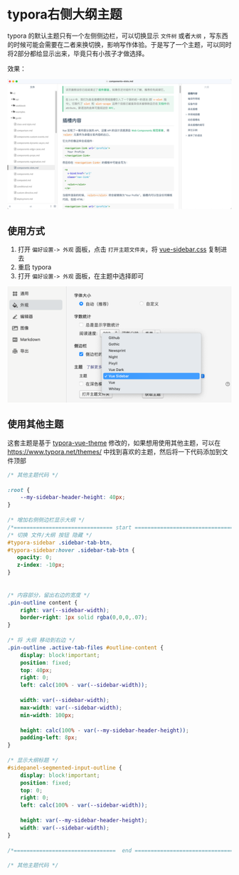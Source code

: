 # typora右侧大纲主题

typora 的默认主题只有一个左侧侧边栏，可以切换显示 `文件树` 或者`大纲` ，写东西的时候可能会需要在二者来换切换，影响写作体验。于是写了一个主题，可以同时将2部分都给显示出来，毕竟只有小孩子才做选择。

效果：

![image-20220426111030902](./typora右侧大纲主题.assets/image-20220426111030902.png)

## 使用方式

1. 打开 `偏好设置-> 外观` 面板，点击 `打开主题文件夹`，将 [vue-sidebar.css](./typora右侧大纲主题.assets/vue-sidebar.css) 复制进去
2. 重启 typora
3. 打开 `偏好设置-> 外观` 面板，在主题中选择即可

![image-20220426112312274](./typora右侧大纲主题.assets/image-20220426112312274.png)

## 使用其他主题

 这套主题是基于 [typora-vue-theme](https://github.com/blinkfox/typora-vue-theme) 修改的，如果想用使用其他主题，可以在 <https://www.typora.net/themes/> 中找到喜欢的主题，然后将一下代码添加到文件顶部

```css
/* 其他主题代码 */

:root {
    --my-sidebar-header-height: 40px;
}

/* 增加右侧侧边栏显示大纲 */
/*=============================== start ========================================*/
/* 切换 文件/大纲 按钮 隐藏 */
#typora-sidebar .sidebar-tab-btn,
#typora-sidebar:hover .sidebar-tab-btn {
   opacity: 0; 
   z-index: -10px;
}


/* 内容部分，留出右边的宽度 */
.pin-outline content {
    right: var(--sidebar-width);
    border-right: 1px solid rgba(0,0,0,.07);
}

/* 将 大纲 移动到右边 */
.pin-outline .active-tab-files #outline-content {
    display: block!important;
    position: fixed;
    top: 40px;
    right: 0;
    left: calc(100% - var(--sidebar-width));

    width: var(--sidebar-width);
    max-width: var(--sidebar-width);
    min-width: 100px;
    
    height: calc(100% - var(--my-sidebar-header-height));
    padding-left: 8px;
}

/* 显示大纲标题 */
#sidepanel-segmented-input-outline {
    display: block!important;
    position: fixed;
    top: 0;
    right: 0;
    left: calc(100% - var(--sidebar-width));

    height: var(--my-sidebar-header-height);
    width: var(--sidebar-width);
}

/*================================  end =======================================*/

/* 其他主题代码 */
```
